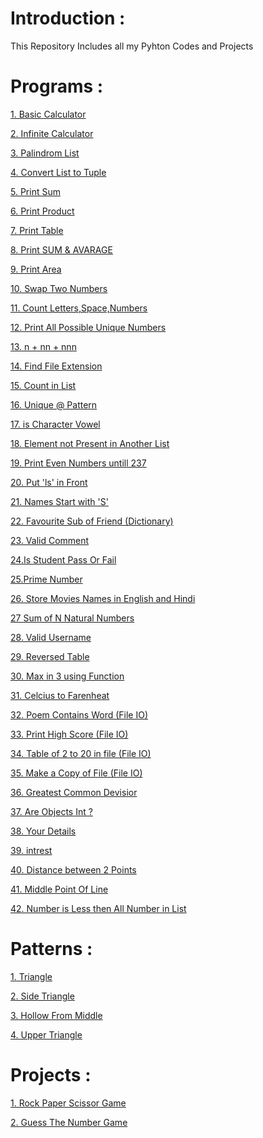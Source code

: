 
# Introduction : 
This Repository Includes all my Pyhton Codes and Projects

# Programs : 
[1. Basic Calculator](https://github.com/Ankit5125/Python_Codes/blob/main/My_Codes/Calculator.py)

[2. Infinite Calculator](https://github.com/Ankit5125/Python_Codes/blob/main/My_Codes/Infinite_Calc.py)

[3. Palindrom List](https://github.com/Ankit5125/Python_Codes/blob/main/My_Codes/Palindrome_List.py)

[4. Convert List to Tuple](https://github.com/Ankit5125/Python_Codes/blob/main/My_Codes/List_to_Tuple.py)

[5. Print Sum](https://github.com/Ankit5125/Python_Codes/blob/main/My_Codes/Print_Sum.py)

[6. Print Product](https://github.com/Ankit5125/Python_Codes/blob/main/My_Codes/Print_Product.py)

[7. Print Table](https://github.com/Ankit5125/Python_Codes/blob/main/My_Codes/Print_Table.py)

[8. Print SUM & AVARAGE](https://github.com/Ankit5125/Python_Codes/blob/main/My_Codes/Sum%20%26%20Avarage.py)

[9. Print Area](https://github.com/Ankit5125/Python_Codes/blob/main/My_Codes/Area%20%26%20Perimeter.py)

[10. Swap Two Numbers](https://github.com/Ankit5125/Python_Codes/blob/main/My_Codes/Swap%20Two%20Numbers.py)

[11. Count Letters,Space,Numbers](https://github.com/Ankit5125/Python_Codes/blob/main/My_Codes/Count%20Letter%2CSpace%2CNumber%20in%20List.py)

[12. Print All Possible Unique Numbers](https://github.com/Ankit5125/Python_Codes/blob/main/My_Codes/All%20Possible%20Unique%20Nums.py)

[13. n + nn + nnn](https://github.com/Ankit5125/Python_Codes/blob/main/My_Codes/Print%20n+nn+nnn.py)

[14. Find File Extension](https://github.com/Ankit5125/Python_Codes/blob/main/My_Codes/File_extension.py)

[15. Count in List](https://github.com/Ankit5125/Python_Codes/blob/main/My_Codes/count_in_list.py)

[16. Unique @ Pattern](https://github.com/Ankit5125/Python_Codes/blob/main/My_Codes/Unique_Pattern.py)

[17. is Character Vowel](https://github.com/Ankit5125/Python_Codes/blob/main/My_Codes/is_Vowel.py)

[18. Element not Present in Another List](https://github.com/Ankit5125/Python_Codes/blob/main/My_Codes/Unique_in_List.py)

[19. Print Even Numbers untill 237](https://github.com/Ankit5125/Python_Codes/blob/main/My_Codes/Even_Untill_Condition.py)

[20. Put 'ls' in Front](https://github.com/Ankit5125/Python_Codes/blob/main/My_Codes/Throw_in_Front.py)

[21. Names Start with 'S'](https://github.com/Ankit5125/Python_Codes/blob/main/My_Codes/Print%20Name%20Start%20with%20'S'.py)

[22. Favourite Sub of Friend (Dictionary)](https://github.com/Ankit5125/Python_Codes/blob/main/My_Codes/Friends%20and%20their%20Favourite%20subject.py)

[23. Valid Comment](https://github.com/Ankit5125/Python_Codes/blob/main/My_Codes/Valid%20Comment.py)

[24.Is Student Pass Or Fail](https://github.com/Ankit5125/Python_Codes/blob/main/My_Codes/Pass%20or%20Fail.py)

[25.Prime Number](https://github.com/Ankit5125/Python_Codes/blob/main/My_Codes/Prime%20Number.py)

[26. Store Movies Names in English and Hindi](https://github.com/Ankit5125/Python_Codes/blob/main/My_Codes/Movies%20Names%20in%20English%2BHindi.py)

[27 Sum of N Natural Numbers](https://github.com/Ankit5125/Python_Codes/blob/main/My_Codes/Sum%20of%20Natural%20Numbers.py)

[28. Valid Username](https://github.com/Ankit5125/Python_Codes/blob/main/My_Codes/Valid%20Username.py)

[29. Reversed Table](https://github.com/Ankit5125/Python_Codes/blob/main/My_Codes/Reversed%20Table.py)

[30. Max in 3 using Function](https://github.com/Ankit5125/Python_Codes/blob/main/My_Codes/Max%20in%203%20(Function).py)

[31. Celcius to Farenheat](https://github.com/Ankit5125/Python_Codes/blob/main/My_Codes/celcius%20to%20Fahrenheit.py)

[32. Poem Contains Word (File IO)](https://github.com/Ankit5125/Python_Codes/blob/main/My_Codes/Poem%20Contains%20'Twinkle'.py)

[33. Print High Score (File IO)](https://github.com/Ankit5125/Python_Codes/blob/main/My_Codes/HighScore%20Game%20(File%20IO).py)

[34. Table of 2 to 20 in file (File IO)](https://github.com/Ankit5125/Python_Codes/blob/main/My_Codes/Table%20of%202%20to%2020%20(File%20IO)/Question.py)

[35. Make a Copy of File (File IO)](https://github.com/Ankit5125/Python_Codes/blob/main/My_Codes/Make%20a%20Copy%20of%20File%20(File%20IO)/Make%20a%20Copy.py)

[36. Greatest Common Devisior](https://github.com/Ankit5125/Python_Codes/blob/main/My_Codes/Greatest%20Common%20Devisior.py)

[37. Are Objects Int ?](https://github.com/Ankit5125/Python_Codes/blob/main/My_Codes/Are%20Objects%20Integer%20%3F.py)

[38. Your Details](https://github.com/Ankit5125/Python_Codes/blob/main/My_Codes/Your%20Details.py)

[39. intrest](https://github.com/Ankit5125/Python_Codes/blob/main/My_Codes/Simple%20intrest.py)

[40. Distance between 2 Points](https://github.com/Ankit5125/Python_Codes/blob/main/My_Codes/Distance%20btwn%202%20Points.py)

[41. Middle Point Of Line](https://github.com/Ankit5125/Python_Codes/blob/main/My_Codes/Mid%20Point%20of%20a%20Line.py)

[42. Number is Less then All Number in List](https://github.com/Ankit5125/Python_Codes/blob/main/My_Codes/Number%20Smaller%20Than%20all%20nums.py)


# Patterns :

[1. Triangle](https://github.com/Ankit5125/Python_Codes/blob/main/Patterns/Pattern%201.py)

[2. Side Triangle](https://github.com/Ankit5125/Python_Codes/blob/main/Patterns/Pattern%202.py)

[3. Hollow From Middle](https://github.com/Ankit5125/Python_Codes/blob/main/Patterns/Pattern%203.py)

[4. Upper Triangle](https://github.com/Ankit5125/Python_Codes/blob/main/Patterns/Pattern%204.py)


# Projects :

[1. Rock Paper Scissor Game](https://github.com/Ankit5125/Python_Codes/blob/main/Projects/Rock%20Paper%20Scesior.py)

[2. Guess The Number Game](https://github.com/Ankit5125/Python_Codes/blob/main/Projects/Guess%20The%20Number%20Game.py)


